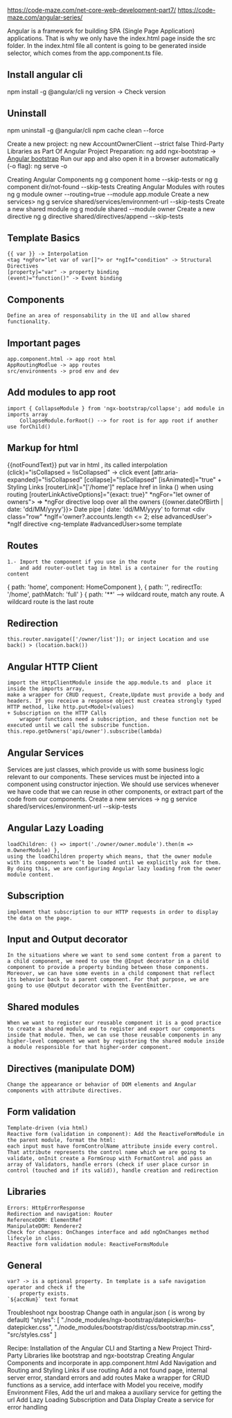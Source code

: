 https://code-maze.com/net-core-web-development-part7/
https://code-maze.com/angular-series/

Angular is a framework for building SPA (Single Page Application) applications. 
That is why we only have the index.html page inside the src folder. In the index.html file all content is going to be generated inside <app-root></app-root> selector, which comes from the app.component.ts file.

## Install angular cli
npm install -g @angular/cli
ng version -> Check version
## Uninstall
npm uninstall -g @angular/cli
npm cache clean --force

Create a new project: ng new AccountOwnerClient --strict false
Third-Party Libraries as Part Of Angular Project Preparation:
    ng add ngx-bootstrap  -> [Angular bootstrap](https://valor-software.com/ngx-bootstrap/#/components/datepicker?tab=overview)
Run our app and also open it in a browser automatically (-o flag): ng serve -o

Creating Angular Components
    ng g component home --skip-tests or ng g component dir/not-found --skip-tests
Creating Angular Modules with routes
    ng g module owner --routing=true --module app.module
Create a new services>
    ng g service shared/services/environment-url --skip-tests
Create a new shared module
    ng g module shared --module owner
Create a new directive
    ng g directive shared/directives/append --skip-tests

## Template Basics
    {{ var }} -> Interpolation
    <tag *ngFor="let var of var[]"> or *ngIf="condition" -> Structural Directives
    [property]="var" -> property binding
    (event)="function()" -> Event binding


## Components
    Define an area of responsability in the UI and allow shared functionality.
## Important pages
    app.component.html -> app root html
    AppRoutingModlue -> app routes
    src/environments -> prod env and dev

## Add modules to app root
    import { CollapseModule } from 'ngx-bootstrap/collapse'; add module in imports array
        CollapseModule.forRoot() --> for root is for app root if another use forChild()
## Markup for html
 {{notFoundText}} put var in html , its called interpolation
 (click)="isCollapsed = !isCollapsed" -> click event
 [attr.aria-expanded]="!isCollapsed"
 [collapse]="!isCollapsed" [isAnimated]="true"
    + Styling Links
        [routerLink]="['/home']" replace href in linka (<a>) when using routing
        [routerLinkActiveOptions]="{exact: true}"
    *ngFor="let owner of owners"> => *ngFor directive loop over all the owners
    <td>{{owner.dateOfBirth | date: 'dd/MM/yyyy'}}</td>>  Date pipe | date: 'dd/MM/yyyy' to format
    <div class="row" *ngIf='owner?.accounts.length <= 2; else advancedUser'> *ngIf directive
        <ng-template #advancedUser>some template <ng-template>


## Routes
    1.- Import the component if you use in the route 
        and add router-outlet tag in html is a container for the routing content
  { path: 'home', component: HomeComponent }, 
  { path: '', redirectTo: '/home', pathMatch: 'full' }
  { path: '**' --> wildcard route, match any route. A wildcard route is the last route

## Redirection
    this.router.navigate(['/owner/list']); or inject Location and use back() > (location.back())

## Angular HTTP Client
    import the HttpClientModule inside the app.module.ts and  place it inside the imports array,
    make a wrapper for CRUD request, Create,Update must provide a body and headers. If you receive a response object must createa strongly typed HTTP method, like http.put<Model>(values)
    + Subscription on the HTTP Calls
        wrapper functions need a subscription, and these function not be executed until we call the subscribe function.   this.repo.getOwners('api/owner').subscribe(lambda)

## Angular Services
Services are just classes, which provide us with some business logic relevant to our components. These services must be injected into a component using constructor injection.
We should use services whenever we have code that we can reuse in other components, or extract part of the code from our components.
Create a new services -> ng g service shared/services/environment-url --skip-tests

## Angular Lazy Loading
    loadChildren: () => import('./owner/owner.module').then(m => m.OwnerModule) },
    using the loadChildren property which means, that the owner module with its components won’t be loaded until we explicitly ask for them. By doing this, we are configuring Angular lazy loading from the owner module content.
## Subscription
    implement that subscription to our HTTP requests in order to display the data on the page.

## Input and Output decorator
    In the situations where we want to send some content from a parent to a child component, we need to use the @Input decorator in a child component to provide a property binding between those components. Moreover, we can have some events in a child component that reflect its behavior back to a parent component. For that purpose, we are going to use @Output decorator with the EventEmitter.

## Shared modules
    When we want to register our reusable component it is a good practice to create a shared module and to register and export our components inside that module. Then, we can use those reusable components in any higher-level component we want by registering the shared module inside a module responsible for that higher-order component.
## Directives (manipulate DOM)
    Change the appearance or behavior of DOM elements and Angular components with attribute directives.

## Form validation
    Template-driven (via html)
    Reactive form (validation in component): Add the ReactiveFormModule in the parent module, format the html:
    each input must have formControlName attribute inside every control. That attribute represents the control name which we are going to validate, onInit create a FormGroup with FormatControl and pass an array of Validators, handle errors (check if user place cursor in control (touched and if its valid)), handle creation and redirection


## Libraries
    Errors: HttpErrorResponse
    Redirection and navigation: Router
    ReferenceDOM: ElementRef
    ManipulateDOM: Renderer2
    Check for changes: OnChanges interface and add ngOnChanges method lifecyle in class.
    Reactive form validation module: ReactiveFormsModule 

## General
    var? -> is a optional property. In template is a safe navigation operator and check if the 
        property exists.
    `${accNum}` text format



Troubleshoot ngx boostrap
Change oath in angular.json ( is wrong by default)
"styles": [
  "./node_modules/ngx-bootstrap/datepicker/bs-datepicker.css",
  "./node_modules/bootstrap/dist/css/bootstrap.min.css",
  "src/styles.css"
]

Recipe: 
Installation of the Angular CLI and Starting a New Project
Third-Party Libraries like bootstrap and ngx-bootstrap
Creating Angular Components and incorporate in app.component.html
Add Navigation and Routing and Styling Links if use routing
Add a not found page, internal server error, standard errors and add routes
Make a wrapper for CRUD functions as a service, add interface with Model you receive,
     modify Environment Files, Add the url and makea a auxiliary service for getting the url
Add Lazy Loading
Subscription and Data Display
Create a service for error handling